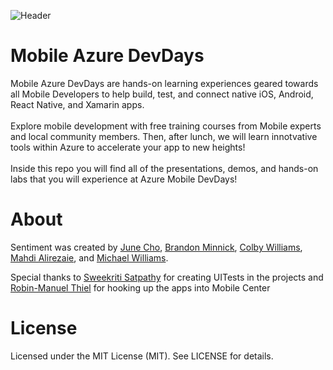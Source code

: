 ![Header](https://github.com/jCho23/MobileAzureDevDays/blob/master/_Resources/Images/Header.gif)

# Mobile Azure DevDays
Mobile Azure DevDays are hands-on learning experiences geared towards all Mobile Developers to help build, test, and connect native iOS, Android, React Native, and Xamarin apps.
<br>
<br>
Explore mobile development with free training courses from Mobile experts and local community members. 
Then, after lunch, we will learn innotvative tools within Azure to accelerate your app to new heights! 
<br>
<br>
Inside this repo you will find all of the presentations, demos, and hands-on labs that you will experience at Azure Mobile DevDays!

# About
Sentiment was created by [June Cho](https://github.com/jCho23), [Brandon Minnick](https://github.com/brminnick), [Colby Williams](https://github.com/colbylwilliams), [Mahdi Alirezaie](https://github.com/malirezai), and [Michael Williams](https://github.com/flusharcade).

Special thanks to [Sweekriti Satpathy](https://github.com/Sweekriti91) for creating UITests in the projects and [Robin-Manuel Thiel](https://github.com/robinmanuelthiel) for hooking up the apps into Mobile Center

# License 
Licensed under the MIT License (MIT). See LICENSE for details.
